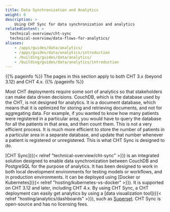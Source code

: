 ```yaml
---
title: Data Synchronization and Analytics
weight: 8
description: >
    Using CHT Sync for data synchronization and analytics
relatedContent: >
  technical-overview/cht-sync
  technical-overview/data-flows-for-analytics/
aliases:
    - /apps/guides/data/analytics/
    - /apps/guides/data/analytics/introduction
    - /building/guides/data/analytics/
    - /building/guides/data/analytics/introduction
---
```


{{% pageinfo %}}
The pages in this section apply to both CHT 3.x (beyond 3.12) and CHT 4.x. 
{{% /pageinfo %}}

Most CHT deployments require some sort of analytics so that stakeholders can make data driven decisions. CouchDB, which is the database used by the CHT, is not designed for analytics. It is a document database, which means that it is optimized for storing and retrieving documents, and not for aggregating data. For example, if you wanted to know how many patients were registered in a particular area, you would have to query the database for all the patients in that area, and then count them. This is not a very efficient process. It is much more efficient to store the number of patients in a particular area in a separate database, and update that number whenever a patient is registered or unregistered. This is what CHT Sync is designed to do.

[CHT Sync]({{< relref "technical-overview/cht-sync" >}}) is an integrated solution designed to enable data synchronization between CouchDB and PostgreSQL for the purpose of analytics. It has been designed to work in both local development environments for testing models or workflows, and in production environments. It can be deployed using [Docker or Kubernetes]({{< relref "hosting/kubernetes-vs-docker" >}}). It is supported on CHT 3.12 and later, including CHT 4.x. By using CHT Sync, a CHT deployment can easily get analytics by using a [data visualization tool]({{< relref "hosting/analytics/dashboards" >}}), such as [Superset](https://superset.apache.org/). CHT Sync is open-source and has no licensing fees.
